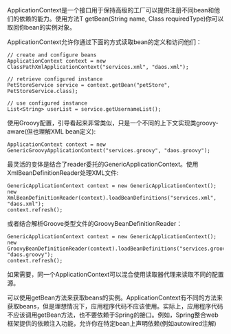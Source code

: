 ApplicationContext是一个接口用于保持高级的工厂可以提供注册不同bean和他们的依赖的能力。使用方法T getBean(String name, Class<T> requiredType)你可以取回你bean的实例对象。

ApplicationContext允许你通过下面的方式读取bean的定义和访问他们：

```
// create and configure beans
ApplicationContext context = new ClassPathXmlApplicationContext("services.xml", "daos.xml");

// retrieve configured instance
PetStoreService service = context.getBean("petStore", PetStoreService.class);

// use configured instance
List<String> userList = service.getUsernameList();
```

使用Groovy配置，引导看起来非常类似，只是一个不同的上下文实现类groovy-aware(但也理解XML bean定义):

```
ApplicationContext context = new GenericGroovyApplicationContext("services.groovy", "daos.groovy");
```

最灵活的变体是结合了reader委托的GenericApplicationContext。使用XmlBeanDefinitionReader处理XML文件:

```
GenericApplicationContext context = new GenericApplicationContext();
new XmlBeanDefinitionReader(context).loadBeanDefinitions("services.xml", "daos.xml");
context.refresh();
```

或者结合解析Groove类型文件的GroovyBeanDefinitionReader：

```
GenericApplicationContext context = new GenericApplicationContext();
new GroovyBeanDefinitionReader(context).loadBeanDefinitions("services.groovy", "daos.groovy");
context.refresh();
```

如果需要，同一个ApplicationContext可以混合使用读取器代理来读取不同的配置源。

可以使用getBean方法来获取beans的实例。ApplicationContext有不同的方法来获取beans，但是理想情况下，应用程序代码不应该使用。实际上，应用程序代码不应该调用getBean方法，也不要依赖于Spring的接口。例如，Spring整合web框架提供的依赖注入功能，允许你在特定bean上声明依赖(例如autowired注解)
















